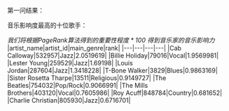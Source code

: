 第一问结果：

音乐影响度最高的十位歌手：

*我们将根据PageRank算法得到的重要性程度 \* 100 得到音乐家的音乐影响力*
|artist_name|artist_id|main_genre|rank|
|---|---|---|---|
|Cab Calloway|532957|Jazz|2.0519619|
|Billie Holiday|79016|Vocal|1.9569981|
|Lester Young|259529|Jazz|1.69198|
|Louis Jordan|287604|Jazz|1.3418228|
|T-Bone Walker|3829|Blues|0.9863169|
|Sister Rosetta Tharpe|13511|Religious|0.9149727|
|The Beatles|754032|Pop/Rock|0.9066991|
|The Mills Brothers|403120|Vocal|0.7605986|
|Roy Acuff|848784|Country|0.681652|
|Charlie Christian|805930|Jazz|0.6716701|












